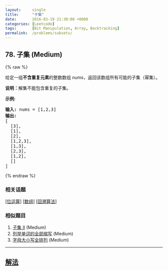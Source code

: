 ```yaml
---
layout:     single
title:      "子集"
date:       2016-03-19 21:30:00 +0800
categories: [Leetcode]
tags:       [Bit Manipulation, Array, Backtracking]
permalink:  /problems/subsets/
---
```


## 78. 子集 (Medium)

{% raw %}

<p>给定一组<strong>不含重复元素</strong>的整数数组&nbsp;<em>nums</em>，返回该数组所有可能的子集（幂集）。</p>

<p><strong>说明：</strong>解集不能包含重复的子集。</p>

<p><strong>示例:</strong></p>

<pre><strong>输入:</strong> nums = [1,2,3]
<strong>输出:</strong>
[
  [3],
&nbsp; [1],
&nbsp; [2],
&nbsp; [1,2,3],
&nbsp; [1,3],
&nbsp; [2,3],
&nbsp; [1,2],
&nbsp; []
]</pre>

{% endraw %}

### 相关话题
  [[位运算](https://github.com/openset/leetcode/tree/master/tag/bit-manipulation/README.md)]
  [[数组](https://github.com/openset/leetcode/tree/master/tag/array/README.md)]
  [[回溯算法](https://github.com/openset/leetcode/tree/master/tag/backtracking/README.md)]

### 相似题目
  1. [子集 II](/problems/subsets-ii) (Medium)
  1. [列举单词的全部缩写](/problems/generalized-abbreviation) (Medium)
  1. [字母大小写全排列](/problems/letter-case-permutation) (Medium)

---

## [解法](https://github.com/openset/leetcode/tree/master/problems/subsets)
